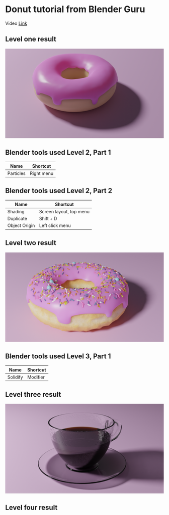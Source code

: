 # Donut tutorial from Blender Guru

Video [Link](https://www.youtube.com/watch?v=NyJWoyVx_XI&list=PLjEaoINr3zgEq0u2MzVgAaHEBt--xLB6U)

## Level one result

![](https://github.com/jons63/Blender_Tutorials/blob/main/Donut/Donut_1.png)


## Blender tools used Level 2, Part 1

| Name | Shortcut |
| - | - |
| Particles | Right menu |

## Blender tools used Level 2, Part 2

| Name | Shortcut |
| - | - |
| Shading | Screen layout, top menu |
| Duplicate | Shift + D |
| Object Origin | Left click menu |

## Level two result

![](https://github.com/jons63/Blender_Tutorials/blob/main/Donut/Donut_2.png)

## Blender tools used Level 3, Part 1

| Name | Shortcut |
| - | - |
| Solidify | Modifier |

## Level three result

![](https://github.com/jons63/Blender_Tutorials/blob/main/Donut/Coffee.png)

## Level four result

[](https://github.com/jons63/Blender_Tutorials/blob/main/Donut/Franes/1/Composite0001-0060.gif)